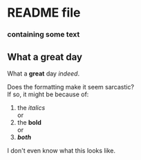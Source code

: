 # README file
### containing some text

## What a great day

What a **great** day *indeed*.  
  
Does the formatting make it seem sarcastic?  
If so, it might be because of:
1. the *italics*  
or  
2. the **bold**  
or
3. **_both_**

I don't even know what this looks like.